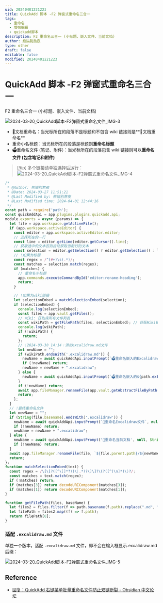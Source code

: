 ```yaml
---
uid: 20240401221223
title: QuickAdd 脚本 -F2 弹窗式重命名三合一
tags:
  - 重命名
  - 增强编辑
  - quickadd脚本
description: F2 重命名三合一 (小标题、嵌入文件、当前文档)
author: 熊猫别熬夜
type: other
draft: false
editable: false
modified: 20240401221223
---
```


# QuickAdd 脚本 -F2 弹窗式重命名三合一

F2 重命名三合一 (小标题、嵌入文件、当前文档)

![2024-03-20_QuickAdd脚本-F2弹窗式重命名文件_IMG-3](https://cdn.pkmer.cn/images/202404012216771.gif!pkmer)

- 📄文档重命名：当光标所在的段落不是标题和不包含 wiki 链接则是**📄文档重命名**
- 重命小名标题：当光标所在的段落是标题则**重命名标题**
- 🗳重命名文件 (笔记、附件)：当光标所在的段落包含 wiki 链接则可以**重命名文件 (包含笔记和附件)**

> [!tip] 多个链接请单独选择后运行：
> ![2024-03-20_QuickAdd脚本-F2弹窗式重命名文件_IMG-4](https://cdn.pkmer.cn/images/202404012216772.gif!pkmer)

```js
/*
 * @Author: 熊猫别熬夜 
 * @Date: 2024-03-27 11:51:21 
 * @Last Modified by: 熊猫别熬夜
 * @Last Modified time: 2024-04-01 12:44:16
 */
const path = require('path');
const quickAddApi = app.plugins.plugins.quickadd.api;
module.exports = async (params) => {
  let file = app.workspace.getActiveFile();
  if (app.workspace.activeEditor) {
    const editor = app.workspace.activeEditor.editor;
    // 选择所在的一行
    const line = editor.getLine(editor.getCursor().line);
    // 获取选中的文本否则自动获取当前行的文本
    const selection = editor.getSelection() ? editor.getSelection() : line;
    // !如果为标题
    const regex = /^(#+)\s(.*)/;
    const matches = selection.match(regex);
    if (matches) {
      // 重命名小标题
      app.commands.executeCommandById('editor:rename-heading');
      return;
    }

    // !如果为wiki链接
    let selectionEmbed = matchSelectionEmbed(selection);
    if (selectionEmbed) {
      console.log(selectionEmbed);
      const files = app.vault.getFiles();
      // Wiki: 获取库所有文件列表
      const wikiPath = getFilePath(files, selectionEmbed); // 匹配Wiki链接
      console.log(wikiPath);
      if (!wikiPath) {
        return;
      };
      // !2024-03-30_14:14：添加excalidraw.md文件
      let newName = "";
      if (wikiPath.endsWith('.excalidraw.md')) {
        newName = await quickAddApi.inputPrompt(`🗳重命名嵌入的Excalidraw文件`, null, path.basename(wikiPath).replace(".excalidraw.md", ""), "");
        if (!newName) return;
        newName = newName + ".excalidraw";
      } else {
        newName = await quickAddApi.inputPrompt(`🗳重命名嵌入的${path.extname(wikiPath)}文件`, null, path.basename(wikiPath).replace(path.extname(wikiPath), ""), "");
      }
      if (!newName) return;
      await app.fileManager.renameFile(app.vault.getAbstractFileByPath(wikiPath), `${path.dirname(wikiPath)}/${newName}${path.extname(wikiPath)}`);
      return;
    };
  }
  // !最终重命名文件
  let newName = "";
  if (String(file.basename).endsWith('.excalidraw')) {
    newName = await quickAddApi.inputPrompt(`🎨重命名Excalidraw文件`, null, String(file.basename).replace(".excalidraw", ""), "");
    if (!newName) return;
    newName = newName + ".excalidraw";
  } else {
    newName = await quickAddApi.inputPrompt('📄重命名当前文档', null, String(file.basename));
    if (!newName) return;
  }
  await app.fileManager.renameFile(file, `${file.parent.path}/${newName}.${file.extension}`);
  return;
};
function matchSelectionEmbed(text) {
  const regex = /\[\[?([^\]]*?)(\|.*)?\]\]?\(?([^)\n]*)\)?/;
  const matches = text.match(regex);
  if (!matches) return;
  if (matches[3]) return decodeURIComponent(matches[3]);
  if (matches[1]) return decodeURIComponent(matches[1]);
}

function getFilePath(files, baseName) {
  let files2 = files.filter(f => path.basename(f.path).replace(".md", "") === path.basename(baseName).replace(".md", ""));
  let filePath = files2.map((f) => f.path);
  return filePath[0];
}
```

### 适配 `.excalidraw.md` 文件

单独一个版本，适配 `.excalidraw.md` 文件，即不会在输入框显示.excalidraw.md 后缀：

![2024-03-20_QuickAdd脚本-F2弹窗式重命名文件_IMG-5](https://cdn.pkmer.cn/images/202404012216773.png!pkmer)

## Reference

- [回复：QuickAdd 右键菜单批量重命名文件防止双链断裂 - Obsidian 中文论坛](https://forum-zh.obsidian.md/t/topic/31816/7)
